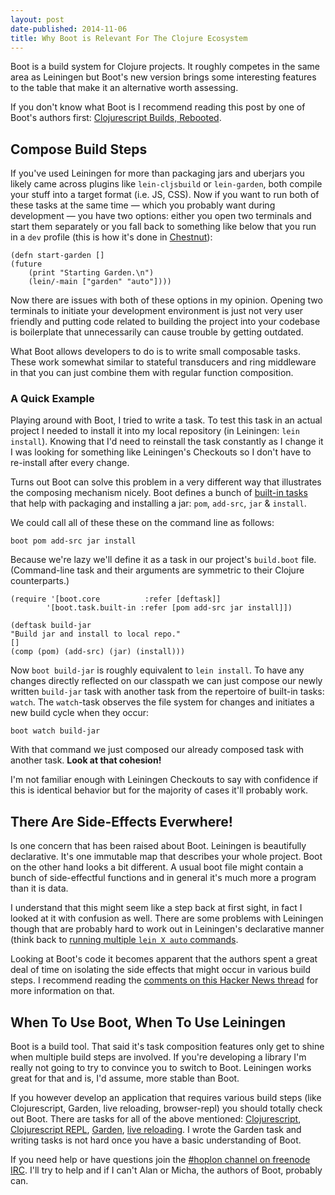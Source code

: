 ```yaml
---
layout: post
date-published: 2014-11-06
title: Why Boot is Relevant For The Clojure Ecosystem
---
```

Boot is a build system for Clojure projects. It roughly competes
in the same area as Leiningen but Boot's new version brings some
interesting features to the table that make it an alternative
worth assessing.

<aside>
If you don't know what Boot is I recommend reading this post by one of Boot's authors first:
<a href="http://adzerk.com/blog/2014/11/clojurescript-builds-rebooted/">Clojurescript Builds, Rebooted</a>.
</aside>

## Compose Build Steps

If you've used Leiningen for more than packaging jars and uberjars
you likely came across plugins like `lein-cljsbuild` or
`lein-garden`, both compile your stuff into a target format (i.e. JS, CSS).
Now if you want to run both of these tasks at the same time — which
you probably want during development — you have two options: either
you open two terminals and start them separately or you fall back to
something like below that you run in a `dev` profile (this is how it's
done in [Chestnut](https://github.com/plexus/chestnut)):

    (defn start-garden []
    (future
        (print "Starting Garden.\n")
        (lein/-main ["garden" "auto"])))

Now there are issues with both of these options in my opinion. Opening
two terminals to initiate your development environment is just not
very user friendly and putting code related to building the project
into your codebase is boilerplate that unnecessarily can cause trouble
by getting outdated.

What Boot allows developers to do is to write small composable tasks.
These work somewhat similar to stateful transducers and ring middleware
in that you can just combine them with regular function composition.

### A Quick Example

Playing around with Boot, I tried to write a task. To test this task
in an actual project I needed to install it into my local repository
(in Leiningen: `lein install`).  Knowing that I'd need to reinstall
the task constantly as I change it I was looking for something like
Leiningen's Checkouts so I don't have to re-install after every
change.

Turns out Boot can solve this problem in a very different way
that illustrates the composing mechanism nicely. Boot defines a
bunch of
[built-in tasks](https://github.com/boot-clj/boot/blob/master/boot/core/src/boot/task/built_in.clj)
that help with packaging and installing a jar: `pom`, `add-src`, `jar`
& `install`.

We could call all of these these on the command line as follows:

    boot pom add-src jar install

Because we're lazy we'll define it as a task in our project's
`build.boot` file. (Command-line task and their arguments are
symmetric to their Clojure counterparts.)

    (require '[boot.core          :refer [deftask]]
            '[boot.task.built-in :refer [pom add-src jar install]])

    (deftask build-jar
    "Build jar and install to local repo."
    []
    (comp (pom) (add-src) (jar) (install)))

Now `boot build-jar` is roughly equivalent to `lein install`. To have
any changes directly reflected on our classpath we can just compose
our newly written `build-jar` task with another task from the
repertoire of built-in tasks: `watch`. The `watch`-task observes the
file system for changes and initiates a new build cycle when they
occur:

    boot watch build-jar

With that command we just composed our already composed task with
another task. **Look at that cohesion!**

<aside>I'm not familiar enough with Leiningen Checkouts to say with
confidence if this is identical behavior but for the majority of cases it'll
probably work.</aside>

## There Are Side-Effects Everwhere!

Is one concern that has been raised about Boot. Leiningen is
beautifully declarative. It's one immutable map that describes your
whole project. Boot on the other hand looks a bit different.  A usual
boot file might contain a bunch of side-effectful functions and in
general it's much more a program than it is data.

I understand that this might seem like a step back at first sight, in
fact I looked at it with confusion as well. There are some problems
with Leiningen though that are probably hard to work out in
Leiningen's declarative manner (think back to
[running multiple `lein X auto` commands](https://github.com/technomancy/leiningen/issues/1752).

Looking at Boot's code it becomes apparent that the authors spent a
great deal of time on isolating the side effects that might occur in
various build steps. I recommend reading the
[comments on this Hacker News thread](https://news.ycombinator.com/item?id=8553189)
for more information on that.

## When To Use Boot, When To Use Leiningen

Boot is a build tool. That said it's task composition features only
get to shine when multiple build steps are involved. If you're
developing a library I'm really not going to try to convince you to
switch to Boot.  Leiningen works great for that and is, I'd assume,
more stable than Boot.

If you however develop an application that requires various build
steps (like Clojurescript, Garden, live reloading, browser-repl) you
should totally check out Boot. There are tasks for all of the above
mentioned: [Clojurescript](https://github.com/adzerk/boot-cljs),
[Clojurescript REPL](https://github.com/adzerk/boot-cljs-repl),
[Garden](https://github.com/martinklepsch/boot-garden),
[live reloading](https://github.com/adzerk/boot-reload). I wrote the
Garden task and writing tasks is not hard once you have a basic
understanding of Boot.

If you need help or have questions join the
[#hoplon channel on freenode IRC](http://webchat.freenode.net/?channels=hoplon).
I'll try to help and if I can't Alan or Micha, the authors of Boot,
probably can.
